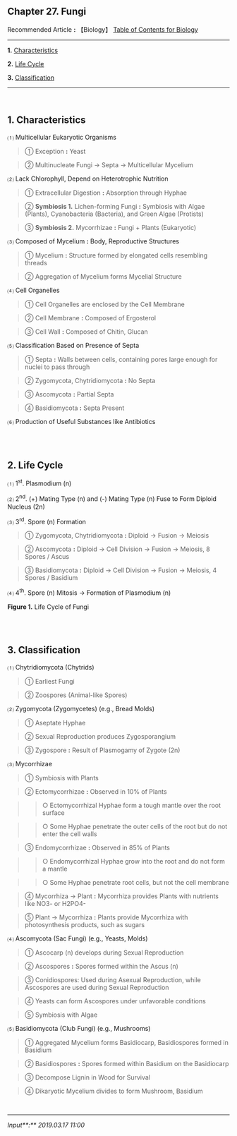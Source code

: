## **Chapter 27. Fungi**

Recommended Article **:** 【Biology】 [Table of Contents for Biology](https://jb243.github.io/pages/1457)

---

**1.** [Characteristics](#1-characteristics)

**2.** [Life Cycle](#2-life-cycle)

**3.** [Classification](#3-classification)

---

<br>

## **1\. Characteristics**

 ⑴ Multicellular Eukaryotic Organisms

> ① Exception **:** Yeast

> ② Multinucleate Fungi → Septa → Multicellular Mycelium

 ⑵ Lack Chlorophyll, Depend on Heterotrophic Nutrition

> ① Extracellular Digestion **:** Absorption through Hyphae

> ② **Symbiosis 1.** Lichen-forming Fungi **:** Symbiosis with Algae (Plants), Cyanobacteria (Bacteria), and Green Algae (Protists)

> ③ **Symbiosis 2.** Mycorrhizae **:** Fungi + Plants (Eukaryotic)

 ⑶ Composed of Mycelium **:** Body, Reproductive Structures

> ① Mycelium **:** Structure formed by elongated cells resembling threads

> ② Aggregation of Mycelium forms Mycelial Structure

 ⑷ Cell Organelles

> ① Cell Organelles are enclosed by the Cell Membrane

> ② Cell Membrane **:** Composed of Ergosterol

> ③ Cell Wall **:** Composed of Chitin, Glucan

 ⑸ Classification Based on Presence of Septa

> ① Septa **:** Walls between cells, containing pores large enough for nuclei to pass through

> ② Zygomycota, Chytridiomycota **:** No Septa

> ③ Ascomycota **:** Partial Septa

> ④ Basidiomycota **:** Septa Present

 ⑹ Production of Useful Substances like Antibiotics

<br>

<br>

## **2\. Life Cycle**

 ⑴ 1<sup>st</sup>. Plasmodium (n)

 ⑵ 2<sup>nd</sup>. (+) Mating Type (n) and (-) Mating Type (n) Fuse to Form Diploid Nucleus (2n)

 ⑶ 3<sup>rd</sup>. Spore (n) Formation

> ① Zygomycota, Chytridiomycota **:** Diploid → Fusion → Meiosis

> ② Ascomycota **:** Diploid → Cell Division → Fusion → Meiosis, 8 Spores / Ascus

> ③ Basidiomycota **:** Diploid → Cell Division → Fusion → Meiosis, 4 Spores / Basidium

 ⑷ 4<sup>th</sup>. Spore (n) Mitosis → Formation of Plasmodium (n)

**Figure 1.** Life Cycle of Fungi

<br>

<br>

## **3\. Classification**

 ⑴ Chytridiomycota (Chytrids)

> ① Earliest Fungi

> ② Zoospores (Animal-like Spores)

 ⑵ Zygomycota (Zygomycetes) (e.g., Bread Molds)

> ① Aseptate Hyphae

> ② Sexual Reproduction produces Zygosporangium

> ③ Zygospore **:** Result of Plasmogamy of Zygote (2n)

 ⑶ Mycorrhizae

> ① Symbiosis with Plants

> ② Ectomycorrhizae **:** Observed in 10% of Plants

>> ○ Ectomycorrhizal Hyphae form a tough mantle over the root surface

>> ○ Some Hyphae penetrate the outer cells of the root but do not enter the cell walls

> ③ Endomycorrhizae **:** Observed in 85% of Plants

>> ○ Endomycorrhizal Hyphae grow into the root and do not form a mantle

>> ○ Some Hyphae penetrate root cells, but not the cell membrane

> ④ Mycorrhiza → Plant **:** Mycorrhiza provides Plants with nutrients like NO3- or H2PO4-

> ⑤ Plant → Mycorrhiza **:** Plants provide Mycorrhiza with photosynthesis products, such as sugars

 ⑷ Ascomycota (Sac Fungi) (e.g., Yeasts, Molds)

> ① Ascocarp (n) develops during Sexual Reproduction

> ② Ascospores **:** Spores formed within the Ascus (n)

> ③ Conidiospores: Used during Asexual Reproduction, while Ascospores are used during Sexual Reproduction

> ④ Yeasts can form Ascospores under unfavorable conditions

> ⑤ Symbiosis with Algae

 ⑸ Basidiomycota (Club Fungi) (e.g., Mushrooms)

> ① Aggregated Mycelium forms Basidiocarp, Basidiospores formed in Basidium

> ② Basidiospores **:** Spores formed within Basidium on the Basidiocarp

> ③ Decompose Lignin in Wood for Survival

> ④ Dikaryotic Mycelium divides to form Mushroom, Basidium

<br>

---

_Input**:** 2019.03.17 11:00_
